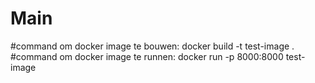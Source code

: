 # Main
#command om docker image te bouwen: docker build -t test-image .   
#command om docker image te runnen: docker run -p 8000:8000  test-image
